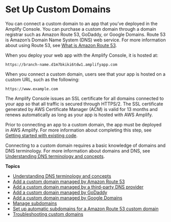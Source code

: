 # Set Up Custom Domains<a name="custom-domains"></a>

You can connect a custom domain to an app that you’ve deployed in the Amplify Console\. You can purchase a custom domain through a domain registrar such as Amazon Route 53, GoDaddy, or Google Domains\. Route 53 is Amazon’s Domain Name System \(DNS\) web service\. For more information about using Route 53, see [What is Amazon Route 53](https://docs.aws.amazon.com/Route53/latest/DeveloperGuide/Welcome.html)\.

When you deploy your web app with the Amplify Console, it is hosted at:

```
https://branch-name.d1m7bkiki6tdw1.amplifyapp.com
```

When you connect a custom domain, users see that your app is hosted on a custom URL, such as the following:

```
https://www.example.com
```

The Amplify Console issues an SSL certificate for all domains connected to your app so that all traffic is secured through HTTPS/2\. The SSL certificate generated by AWS Certificate Manager \(ACM\) is valid for 13 months and renews automatically as long as your app is hosted with AWS Amplify\.

Prior to connecting an app to a custom domain, the app must be deployed in AWS Amplify\. For more information about completing this step, see [Getting started with existing code](getting-started.md)\.

Connecting to a custom domain requires a basic knowledge of domains and DNS terminology\. For more information about domains and DNS, see [Understanding DNS terminology and concepts](understanding-dns-terminology-and-concepts.md)\.

**Topics**
+ [Understanding DNS terminology and concepts](understanding-dns-terminology-and-concepts.md)
+ [Add a custom domain managed by Amazon Route 53](to-add-a-custom-domain-managed-by-amazon-route-53.md)
+ [Add a custom domain managed by a third\-party DNS provider](to-add-a-custom-domain-managed-by-a-third-party-dns-provider.md)
+ [Add a custom domain managed by GoDaddy](to-add-a-custom-domain-managed-by-godaddy.md)
+ [Add a custom domain managed by Google Domains](to-add-a-custom-domain-managed-by-google-domains.md)
+ [Manage subdomains](to-manage-subdomains.md)
+ [Set up automatic subdomains for a Amazon Route 53 custom domain](to-set-up-automatic-subdomains-for-a-Route-53-custom-domain.md)
+ [Troubleshooting custom domains](custom-domain-troubleshoot-guide.md)